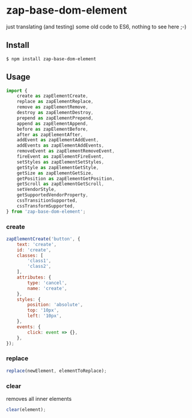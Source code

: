 # zap-base-dom-element

just translating (and testing) some old code to ES6,
nothing to see here ;-)

## Install
```
$ npm install zap-base-dom-element
```

## Usage
```js
import {
    create as zapElementCreate,
    replace as zapElementReplace,
    remove as zapElementRemove,
    destroy as zapElementDestroy,
    prepend as zapElementPrepend,
    append as zapElementAppend,
    before as zapElementBefore,
    after as zapElementAfter,
    addEvent as zapElementAddEvent,
    addEvents as zapElementAddEvents,
    removeEvent as zapElementRemoveEvent,
    fireEvent as zapElementFireEvent,
    setStyles as zapElementSetStyles,
    getStyle as zapElementGetStyle,
    getSize as zapElementGetSize,
    getPosition as zapElementGetPosition,
    getScroll as zapElementGetScroll,
    setVendorStyle,
    getSupportedVendorProperty,
    cssTransitionSupported,
    cssTransformSupported,
} from 'zap-base-dom-element';
```

### create
```js
zapElementCreate('button', {
    text: 'create',
    id: 'create',
    classes: [
        'class1',
        'class2',
    ],
    attributes: {
        type: 'cancel',
        name: 'create',
    },
    styles: {
        position: 'absolute',
        top: '10px',
        left: '10px',
    },
    events: {
        click: event => {},
    },
});
```

### replace
```js
replace(newElement, elementToReplace);
```

### clear

removes all inner elements

```js
clear(element);
```
